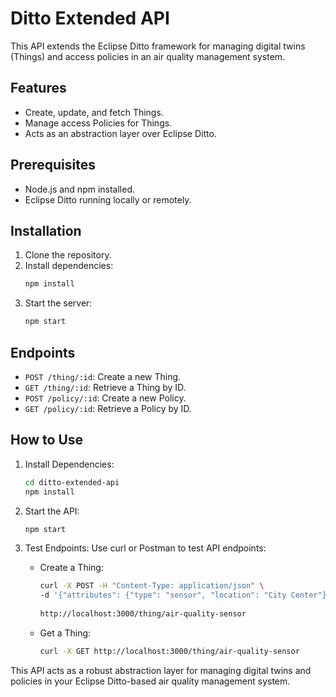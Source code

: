 # Ditto Extended API

This API extends the Eclipse Ditto framework for managing digital twins (Things) and access policies in an air quality management system.

## Features
- Create, update, and fetch Things.
- Manage access Policies for Things.
- Acts as an abstraction layer over Eclipse Ditto.

## Prerequisites
- Node.js and npm installed.
- Eclipse Ditto running locally or remotely.

## Installation
1. Clone the repository.
2. Install dependencies:
   ```bash
   npm install
   ```
3. Start the server:
   ```bash
   npm start
   ```
## Endpoints
* ```POST /thing/:id```: Create a new Thing.
* ```GET /thing/:id```: Retrieve a Thing by ID.
* ```POST /policy/:id```: Create a new Policy.
* ```GET /policy/:id```: Retrieve a Policy by ID.

## How to Use

1. Install Dependencies:

   ```bash
   cd ditto-extended-api
   npm install
   ```
2. Start the API:

   ```bash
   npm start
3. Test Endpoints: Use curl or Postman to test API endpoints:

    * Create a Thing:
      ```bash
      curl -X POST -H "Content-Type: application/json" \
      -d '{"attributes": {"type": "sensor", "location": "City Center"}, "features": {"pm25": {"properties": {"value": 35, "unit": "µg/m³"}}}}' \
  
      http://localhost:3000/thing/air-quality-sensor
    * Get a Thing:
      ```bash
      curl -X GET http://localhost:3000/thing/air-quality-sensor
This API acts as a robust abstraction layer for managing digital twins and policies in your Eclipse Ditto-based air quality management system.